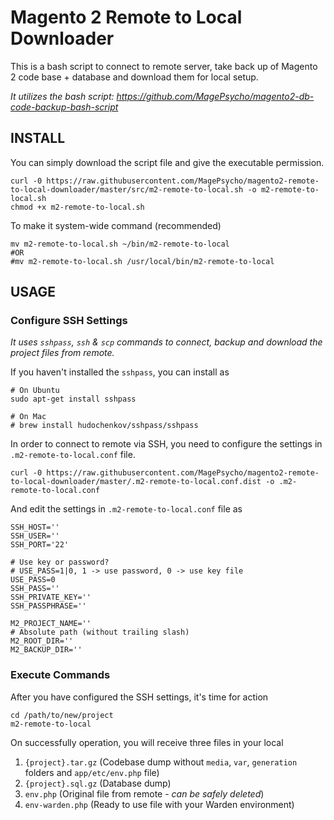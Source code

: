 # Magento 2 Remote to Local Downloader

This is a bash script to connect to remote server, take back up of Magento 2 code base + database and download them for local setup.

*It utilizes the bash script: https://github.com/MagePsycho/magento2-db-code-backup-bash-script*

## INSTALL
You can simply download the script file and give the executable permission.
```
curl -0 https://raw.githubusercontent.com/MagePsycho/magento2-remote-to-local-downloader/master/src/m2-remote-to-local.sh -o m2-remote-to-local.sh
chmod +x m2-remote-to-local.sh
```

To make it system-wide command (recommended)
```
mv m2-remote-to-local.sh ~/bin/m2-remote-to-local
#OR
#mv m2-remote-to-local.sh /usr/local/bin/m2-remote-to-local
```

## USAGE

### Configure SSH Settings
*It uses `sshpass`, `ssh` & `scp` commands to connect, backup and download the project files from remote.*

If you haven't installed the `sshpass`, you can install as
```
# On Ubuntu
sudo apt-get install sshpass

# On Mac
# brew install hudochenkov/sshpass/sshpass
```

In order to connect to remote via SSH, you need to configure the settings in `.m2-remote-to-local.conf` file.
```
curl -0 https://raw.githubusercontent.com/MagePsycho/magento2-remote-to-local-downloader/master/.m2-remote-to-local.conf.dist -o .m2-remote-to-local.conf
```

And edit the settings in `.m2-remote-to-local.conf` file as
```
SSH_HOST=''
SSH_USER=''
SSH_PORT='22'

# Use key or password?
# USE_PASS=1|0, 1 -> use password, 0 -> use key file
USE_PASS=0
SSH_PASS=''
SSH_PRIVATE_KEY=''
SSH_PASSPHRASE=''

M2_PROJECT_NAME=''
# Absolute path (without trailing slash)
M2_ROOT_DIR=''
M2_BACKUP_DIR=''
```

### Execute Commands
After you have configured the SSH settings, it's time for action
```
cd /path/to/new/project
m2-remote-to-local
```
On successfully operation, you will receive three files in your local
1. `{project}.tar.gz` (Codebase dump without `media`, `var`, `generation` folders and `app/etc/env.php` file)
2. `{project}.sql.gz` (Database dump)
3. `env.php` (Original file from remote - *can be safely deleted*)
4. `env-warden.php`  (Ready to use file with your Warden environment)
